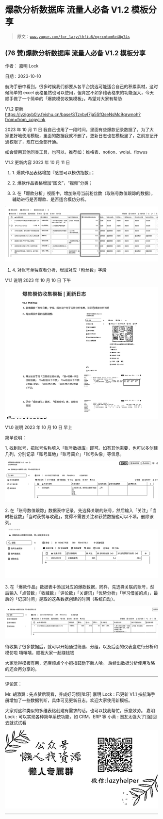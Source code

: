 # 爆款分析数据库 流量人必备 V1.2 模板分享

> 原文：[`www.yuque.com/for_lazy/thfiu8/ngrxmtxm6e40g74s`](https://www.yuque.com/for_lazy/thfiu8/ngrxmtxm6e40g74s)

## (76 赞)爆款分析数据库 流量人必备 V1.2 模板分享

作者： 嘉明 Lock

日期：2023-10-10

航海手册中看到，很多时候我们都要从各平台挑选可能适合自己的积累素材，这时候简单的 excel 表格虽然也可以使用，但肯定不如多维表格来的功能强大，今天顺手做了一个简单的「爆款模仿收集模板」，希望对大家有帮助

V1.2 更新 https://jyzigyb0ly.feishu.cn/base/STzvbyI7ja5SfQseNsMc9qrwnoh?from=from_copylink

2023 年 10 月 11 日 我自己也用了一段时间，里面有些爆款记录数据了，为了大家更好地使用模板，里面的数据我就不删了，更新日志也在模板里了，之前忘记开通权限了，现在已全部开通。

如会使用其他同类工具，也可以，推荐如：维格表、notion、wolai、flowus

V1.2 更新内容 2023 年 10 月 11 日

1.  1\. 爆款作品表格增加『感觉可以模仿指数』；

2.  2\. 爆款作品表格增加“图文”，“视频”分类；

3.  3\. 在「爆款分析」视图中，增加账号当前粉丝数（取账号数值跟踪的数据），辅助进行是否爆款、是否适合模仿分析。

![](img/4d171736e625cfe2eb8b0cc865373f81.png)

1.  4\. 对账号单独查看分析，增加对应「粉丝数」字段

V1.1 说明 2023 年 10 月 10 日 下午

![](img/0efa8b816f4b2ff6654cef0b8ec924da.png)

V1.0 说明 2023 年 10 月 10 日 早上

简单说明：

1\. 找到账号，把账号名称填入「账号数据库」即可。如有其他需要，也可以多创建几列，分别记录「账号属地」「账号简介」「账号头像」等信息。

![](img/7bb1a305e8eb66a2ccc7f74c494d829f.png)

2\. 在「账号数值跟踪」数据表中记录，先选择关联的账号，然后输入「关注」「当时粉丝数」「当时获赞与收藏」，觉得不需要关注和获赞数据也可以不填，删除该列。

![](img/ff567949af4abe9491b3ec644d39f024.png)

3\. 在「爆款作品」数据表中添加对应的爆款数据，同样，先选择关联的账号，然后输入「点赞数」「收藏数」「评论数」「关键词」「优势分析」「学习借鉴的点」，最后的「记录时间」是取的这条数据创建的时间（系统自动）。

![](img/8708ad7b112c5b13e5367c174d1fed6c.png)

待收集了很多数据后，就可以开始通过筛选、分组，以及后面的仪表盘进行分析和模仿啦 嘻嘻嘻，顺祝大家一起赚钱钱

大家觉得模板有用，还麻烦点个小拇指鼓励下新人哈。
后续出数据分析使用攻略的还会再分享的。

* * *

评论区：

Mr. 胡添翼 : 先点赞后观看，养成好习惯[呲牙]
嘉明 Lock : 已更新 V1.1 按航海手册增加了一些数据判断，具体可见更新日志。欢迎大家使用新模板。

大家对这种类似的多维表格创建有需求的话，也可以找我帮忙，乐意效劳。
嘉明 Lock : 可以实现各种简单系统功能，如 CRM、ERP 等
小黄 : 圈友太强大了[强]回去就试试看

![](img/1c37d505930596d12a88ab23e11aa07a.png)

* * *